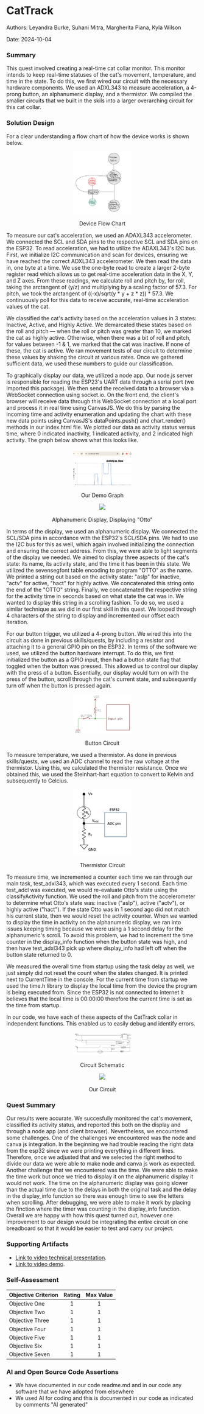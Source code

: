 # CatTrack

Authors: Leyandra Burke, Suhani Mitra, Margherita Piana, Kyla Wilson

Date: 2024-10-04

### Summary

This quest involved creating a real-time cat collar monitor. This monitor intends to keep real-time statuses of the cat's movement, temperature, and time in the state. To do this, we first wired our circuit with the necessary hardware components. We used an ADXL343 to measure acceleration, a 4-prong button, an alphanumeric display, and a thermistor. We compiled the smaller circuits that we built in the skils into a larger overarching circuit for this cat collar.

### Solution Design

For a clear understanding a flow chart of how the device works is shown below. 

<p align="center">
<img src="./images/FlowChart.jpg" width="30%">
</p>
<p align="center">
Device Flow Chart 
</p>

To measure our cat's acceleration, we used an ADAXL343 accelerometer. We connected the SCL and SDA pins to the respective SCL and SDA pins on the ESP32. To read acceleration, we had to utilize the ADAXL343's I2C bus. First, we initialize I2C communication and scan for devices, ensuring we have reached the correct ADXL343 accelerometer. We then read the data in, one byte at a time. We use the one-byte read to create a larger 2-byte register read which allows us to get real-time acceleration data in the X, Y, and Z axes. From these readings, we calculate roll and pitch by, for roll, taking the arctangent of (y/z) and multiplying by a scaling factor of 57.3. For pitch, we took the arctangent of ((-x)/sqrt(y * y + z * z)) * 57.3. We continuously poll for this data to receive accurate, real-time acceleration values of the cat.

We classified the cat's activity based on the acceleration values in 3 states: Inactive, Active, and Highly Active. We demarcated these states based on the roll and pitch — when the roll or pitch was greater than 10, we marked the cat as highly active. Otherwise, when there was a bit of roll and pitch, for values between -1 & 1, we marked that the cat was inactive. If none of these, the cat is active. We ran movement tests of our circuit to determine these values by shaking the circuit at various rates. Once we gathered sufficient data, we used these numbers to guide our classification.

To graphically display our data, we utilized a node app. Our node.js server is responsible for reading the ESP23's UART data through a serial port (we imported this package). We then send the received data to a browser via a WebSocket connection using socket.io. On the front end, the client's browser will receive data through this WebSocket connection at a local port and process it in real time using CanvasJS. We do this by parsing the incoming time and activity enumeration and updating the chart with these new data points using CanvasJS's dataPoints.push() and chart.render() methods in our index.html file. We plotted our data as activity status versus time, where 0 indicated inactivity, 1 indicated activity, and 2 indicated high activity. The graph below shows what this looks like.

<p align="center">
<img src="./images/GraphOutput.png" width="30%">
</p>
<p align="center">
Our Demo Graph
</p>

<p align="center">
<img src="./images/AlphanumericDisplay.png" width="30%">
</p>
<p align="center">
Alphanumeric Display, Displaying "Otto"
</p>

In terms of the display, we used an alphanumeric display. We connected the SCL/SDA pins in accordance with the ESP32's SCL/SDA pins. We had to use the I2C bus for this as well, which again involved initializing the connection and ensuring the correct address. From this, we were able to light segments of the display we needed.
We aimed to display three aspects of the cat's state: its name, its activity state, and the time it has been in this state. We utilized the sevensegfont table encoding to program "OTTO" as the name. We printed a string out based on the activity state: "aslp" for inactive, "actv" for active, "hact" for highly active. We concatenated this string onto the end of the "OTTO" string. Finally, we concatenated the respective string for the activity time in seconds based on what state the cat was in. We wanted to display this string in a scrolling fashion. To do so, we used a similar technique as we did in our first skill in this quest. We looped through 4 characters of the string to display and incremented our offset each iteration. 

For our button trigger, we utilized a 4-prong button. We wired this into the circuit as done in previous skills/quests, by including a resistor and attaching it to a general GPIO pin on the ESP32. In terms of the software we used, we utilized the button hardware interrupt. To do this, we first initialized the button as a GPIO input, then had a button state flag that toggled when the button was pressed. This allowed us to control our display with the press of a button. Essentially, our display would turn on with the press of the button, scroll through the cat's current state, and subsequently turn off when the button is pressed again.

<p align="center">
<img src="./images/Button_Circ.png" width="30%">
</p>
<p align="center">
Button Circuit 
</p>

To measure temperature, we used a thermistor. As done in previous skills/quests, we used an ADC channel to read the raw voltage at the thermistor. Using this, we calculated the thermistor resistance. Once we obtained this, we used the Steinhart-hart equation to convert to Kelvin and subsequently to Celcius.

<p align="center">
<img src="./images/Temp_VDC.png" width="30%">
</p>
<p align="center">
Thermistor Circuit 
</p>

To measure time, we incremented a counter each time we ran through our main task, test_adxl343, which was executed every 1 second. Each time test_adcl was executed, we would re-evaluate Otto's state using the classifyActivity function. We used the roll and pitch from the accelerometer to determine what Otto's state was: inactive ("aslp"), active ("actv"), or highly active ("hact"). If the state Otto was in 1 second ago did not match his current state, then we would reset the activity counter. When we wanted to display the time in activity on the alphanumeric display, we ran into issues keeping timing because we were using a 1 second delay for the alphanumeric's scroll. To avoid this problem, we had to increment the time counter in the display_info function when the button state was high, and then have test_adxl343 pick up where display_info had left off when the button state returned to 0.

We measured the overall time from startup using the task delay as well, we just simply did not reset the count when the states changed. It is printed next to CurrentTime in the console. For the current time from startup we used the time.h library to display the local time from the device the program is being executed from. Since the ESP32 is not connected to internet it believes that the local time is 00:00:00 therefore the current time is set as the time from startup.

In our code, we have each of these aspects of the CatTrack collar in independent functions. This enabled us to easily debug and identify errors. 


<p align="center">
<img src="./images/CircSchem.jpg" width="30%">
</p>
<p align="center">
Circuit Schematic
</p>
<p align="center">
<img src="./images/Quest2Circuit.png" width="30%">
</p>
<p align="center">
Our Circuit
</p>

### Quest Summary
Our results were accurate. We succesfully monitored the cat's movement, classified its activity status, and reported this both on the display and through a node app (and client browser). Nevertheless, we encountered some challenges. One of the challenges we encountered was the node and canva js integration. In the beginning we had trouble reading the right data from the esp32 since we were printing everything in different lines. Therefore, once we adjusted that and we selected the right method to divide our data we were able to make node and canva js work as expected. Another challenge that we encountered was the time. We were able to make the time work but once we tried to display it on the alphanumeric display it would not work. The time on the alphanumeric display was going slower than the actual time due to the delays in both the original task and the delay in the display_info function so there was enough time to see the letters when scrolling. After debugging, we were able to make it work by placing the finction where the timer was counting in the display_info function. Overall we are happy with how this quest turned out, however one improvement to our design would be integrating the entire circuit on one breadboard so that it would be easier to test and carry our project. 


### Supporting Artifacts
- [Link to video technical presentation](https://drive.google.com/file/d/1QxcgyCxrPKjAr8rUF2vTt3wfB44idKpH/view?usp=share_link).
- [Link to video demo](https://drive.google.com/file/d/1aeG4XfRDbeEeDhbc3g0gp9Uj2DbB5lx0/view?usp=sharing).

### Self-Assessment 

| Objective Criterion | Rating | Max Value  | 
|---------------------------------------------|:-----------:|:---------:|
| Objective One | 1 |  1     | 
| Objective Two | 1 |  1     | 
| Objective Three | 1 |  1     | 
| Objective Four | 1 |  1     | 
| Objective Five | 1 |  1     | 
| Objective Six | 1 |  1     | 
| Objective Seven | 1 |  1     | 

### AI and Open Source Code Assertions

- We have documented in our code readme.md and in our code any software that we have adopted from elsewhere
- We used AI for coding and this is documented in our code as indicated by comments "AI generated" 
